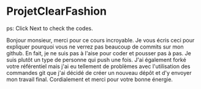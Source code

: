 # ProjetClearFashion

ps: Click Next to check the codes.

Bonjour monsieur, merci pour ce cours incroyable.
Je vous écris ceci pour expliquer pourquoi vous ne verrez pas beaucoup de commits sur mon github.
En fait, je ne suis pas à l'aise pour coder et pousser pas à pas. Je suis plutôt un type de personne qui push une fois.
J'ai également forké votre référentiel mais j'ai eu tellement de problèmes avec l'utilisation des commandes git 
que j'ai décidé de créer un nouveau dépôt et d'y envoyer mon travail final.
Cordialement et merci pour votre bonne énergie.
